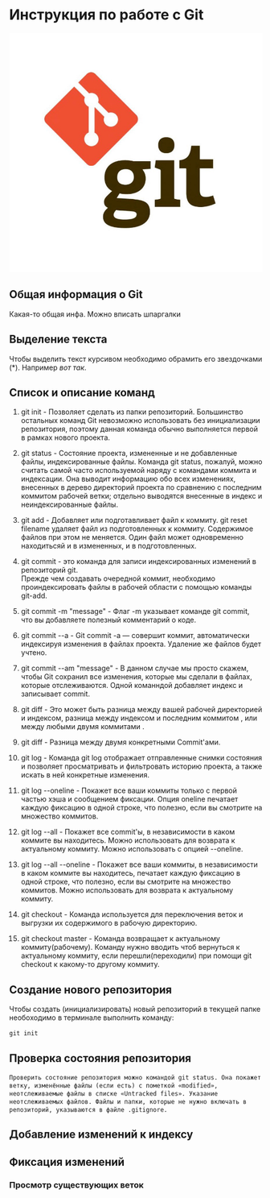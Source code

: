 # **Инструкция по работе с Git**

![Git logo](gitlogo.jpeg)

## Общая информация о Git

Какая-то общая инфа.
Можно вписать шпаргалки

## Выделение текста

Чтобы выделить текст курсивом необходимо обрамить его звездочками (*). Например *вот так*.

## Список и описание команд 

1. git init - Позволяет сделать из папки репозиторий. Большинство остальных команд Git невозможно использовать без инициализации репозитория, поэтому данная команда обычно выполняется первой в рамках нового проекта.

2. git status - Состояние проекта, измененные и не добавленные файлы, индексированные файлы.
Команда git status, пожалуй, можно считать самой часто используемой наряду с
командами коммита и индексации. Она выводит информацию обо всех изменениях,
внесенных в дерево директорий проекта по сравнению с последним коммитом рабочей
ветки; отдельно выводятся внесенные в индекс и неиндексированные
файлы.

3. git add <filename> - Добавляет или подготавливает файл к коммиту. git reset filename удаляет файл из подготовленных к коммиту. Содержимое файлов при этом не меняется. Один файл может одновременно находитьсяй и в измененных, и в подготовленных.

4.  git commit - это команда для записи индексированных изменений в репозиторий git.   
Прежде чем создавать очередной коммит, необходимо проиндексировать файлы в рабочей области с помощью команды git-add.

5. git commit -m "message" - Флаг -m указывает команде git commit, что вы добавляете полезный комментарий о коде.

6. git commit --a - Git commit -a — совершит коммит, автоматически индексируя изменения в файлах проекта. Удаление же файлов будет учтено.

7. git commit --am "message" - В данном случае мы просто скажем, чтобы Git сохранил все изменения, которые мы сделали в файлах, которые отслеживаются. Одной команндой добавляет индекс и записывает commit.

8. git diff - Это может быть разница между вашей рабочей директорией и индексом, разница между индексом и последним коммитом , или между любыми двумя коммитами .

9. git diff <hash1> <hash2> - Разница между двумя конкретными Commit'ами.

10. git log - Команда git log отображает отправленные снимки состояния и позволяет просматривать и фильтровать историю проекта, а также искать в ней конкретные изменения.

11. git log --oneline - Покажет все ваши коммиты только с первой частью хэша и сообщением фиксации. Опция oneline печатает каждую фиксацию в одной строке, что полезно, если вы смотрите на множество коммитов.

12. git log --all - Покажет все commit'ы, в независимости в каком коммите вы находитесь. Можно использовать для возврата к актуальному коммиту. Можно использовать с опцией --oneline.

13. git log --all --oneline - Покажет все ваши коммиты, в независимости в каком коммите вы находитесь, печатает каждую фиксацию в одной строке, что полезно, если вы смотрите на множество коммитов. Можно использовать для возврата к актуальному коммиту.

14. git checkout <hash> - Команда используется для переключения веток и выгрузки их содержимого в рабочую директорию.

15. git checkout master - Команда возвращает к актуальному коммиту(рабочему). Команду нужно вводить чтоб вернуться к актуальному коммиту, если перешли(переходили) при помощи git checkout <hash> к какому-то другому коммиту.

## Создание нового репозитория

Чтобы создать (инициализировать) новый репозиторий в текущей папке необоходимо в терминале выполнить команду:

    git init

## Проверка состояния репозитория

    Проверить состояние репозитория можно командой git status. Она покажет ветку, изменённые файлы (если есть) с пометкой «modified», неотслеживаемые файлы в списке «Untracked files». Указание неотслеживаемых файлов. Файлы и папки, которые не нужно включать в репозиторий, указываются в файле .gitignore.

## Добавление изменений к индексу

## Фиксация изменений

### Просмотр существующих веток
